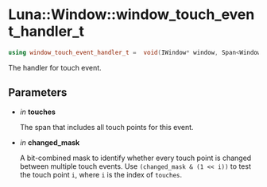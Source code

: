 # Luna::Window::window_touch_event_handler_t

```c++
using window_touch_event_handler_t =  void(IWindow* window, Span<WindowEventTouchPoint> touches, u32 changed_mask)
```

The handler for touch event. 



## Parameters
* *in* **touches**

    The span that includes all touch points for this event. 

* *in* **changed_mask**

    A bit-combined mask to identify whether every touch point is changed between multiple touch events. Use `(changed_mask & (1 << i))` to test the touch point `i`, where `i` is the index of `touches`. 


